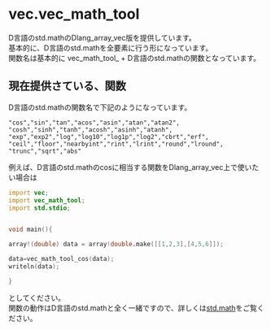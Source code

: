 # vec.vec_math_tool

D言語のstd.mathのDlang_array_vec版を提供しています。<br>
基本的に、D言語のstd.mathを全要素に行う形になっています。<br>
関数名は基本的に vec_math_tool_ + D言語のstd.mathの関数となっています。

## 現在提供さている、関数

D言語のstd.mathの関数名で下記のようになっています。

```
"cos","sin","tan","acos","asin","atan","atan2",
"cosh","sinh","tanh","acosh","asinh","atanh",
"exp","exp2","log","log10","log1p","log2","cbrt","erf",
"ceil","floor","nearbyint","rint","lrint","round","lround",
"trunc","sqrt","abs"
```

例えば、D言語のstd.mathのcosに相当する関数をDlang_array_vec上で使いたい場合は

```D:main.d
import vec;
import vec_math_tool;
import std.stdio;


void main(){

array!(double) data = array!double.make([[1,2,3],[4,5,6]]);

data=vec_math_tool_cos(data);
writeln(data);

}
```

としてください。<br>
関数の動作はD言語のstd.mathと全く一緒ですので、詳しくは[std.math](http://www.kmonos.net/alang/d/phobos/std_math.html)をご覧ください。
